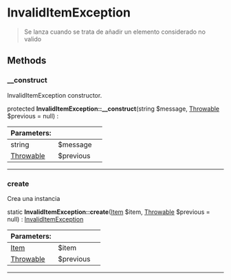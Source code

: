 
                                                                                                                                            
    
# InvalidItemException


> Se lanza cuando se trata de añadir un elemento considerado no valido
>
> 








## Methods

### __construct
InvalidItemException constructor.


protected **InvalidItemException::__construct**(string $message, [Throwable](../../../../Throwable.md) $previous = null) : 


|Parameters: | | |
| --- | --- | --- |
|string |$message |  |
|[Throwable](../../../../Throwable.md) |$previous |  |

---


### create
Crea una instancia


static **InvalidItemException::create**([Item](../../../../Item.md) $item, [Throwable](../../../../Throwable.md) $previous = null) : [InvalidItemException](../../../../InvalidItemException.md)


|Parameters: | | |
| --- | --- | --- |
|[Item](../../../../Item.md) |$item |  |
|[Throwable](../../../../Throwable.md) |$previous |  |

---


                                                                                                                                                                                                                                                                                                                                                                                                            
    
                                                                                                                                                                                                                                                                             
                